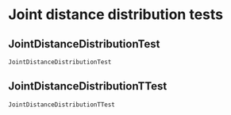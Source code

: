 
# Joint distance distribution tests

## JointDistanceDistributionTest

```@docs
JointDistanceDistributionTest
```

## JointDistanceDistributionTTest

```@docs
JointDistanceDistributionTTest
```

